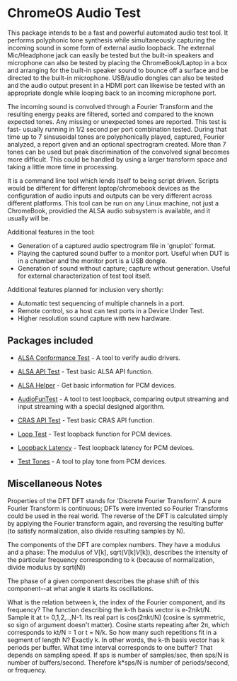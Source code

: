 # ChromeOS Audio Test

This package intends to be a fast and powerful automated audio test tool.
It performs polyphonic tone synthesis while simultaneously capturing
the incoming sound in some form of external audio loopback. The
external Mic/Headphone jack can easily be tested but the built-in
speakers and microphone can also be tested by placing the
ChromeBook/Laptop in a box and arranging for the built-in speaker
sound to bounce off a surface and be directed to the built-in
microphone. USB/audio dongles can also be tested and the audio output
present in a HDMI port can likewise be tested with an appropriate
dongle while looping back to an incoming microphone port.

The incoming sound is convolved through a Fourier Transform and the
resulting energy peaks are filtered, sorted and compared to the known
expected tones. Any missing or unexpected tones are reported.
This test is fast- usually running in 1/2 second per port combination
tested. During that time up to 7 sinsusoidal tones are polyphonically
played, captured, Fourier analyzed, a report given and an optional
spectrogram created. More than 7 tones can be used but peak
discrimination of the convolved signal becomes more difficult.
This could be handled by using a larger transform space and taking
a little more time in processing.

It is a command line tool which lends itself to being
script driven. Scripts would be different for different
laptop/chromebook devices as the configuration of audio inputs
and outputs can be very different across different platforms.
This tool can be run on any Linux machine, not just a ChromeBook,
providied the ALSA audio subsystem is available, and it usually will be.

Additional features in the tool:
- Generation of a captured audio spectrogram file in 'gnuplot' format.
- Playing the captured sound buffer to a monitor port. Useful when
  DUT is in a chamber and the monitor port is a USB dongle.
- Generation of sound without capture; capture without generation.
  Useful for external characterization of test tool itself.


Additional features planned for inclusion very shortly:
- Automatic test sequencing of multiple channels in a port.
- Remote control, so a host can test ports in a Device Under Test.
- Higher resolution sound capture with new hardware.

## Packages included

- [ALSA Conformance Test](alsa_conformance_test.md) - A tool to verify audio
drivers.

- [ALSA API Test](src/alsa_api_test.c) - Test basic ALSA API function.

- [ALSA Helper](src/alsa_helpers.c) - Get basic information for PCM devices.

- [AudioFunTest](src/audiofuntest.cc) - A tool to test loopback, comparing
output streaming and input streaming with a special designed algorithm.

- [CRAS API Test](src/cras_api_test.c) - Test basic CRAS API function.

- [Loop Test](src/looptest.c) - Test loopback function for PCM devices.

- [Loopback Latency](src/loopback_latency.c) - Test loopback latency for PCM devices.

- [Test Tones](src/test_tones.cc) - A tool to play tone from PCM devices.

## Miscellaneous Notes

Properties of the DFT
DFT stands for 'Discrete Fourier Transform'. A pure Fourier
Transform is continuous; DFTs were invented so Fourier Transforms
could be used in the real world.
The reverse of the DFT is calculated simply by applying the
Fourier transform again, and reversing the resulting buffer
(to satisfy normalization, also divide resulting samples by N).

The components of the DFT are complex numbers. They have a modulus
and a phase:
The modulus of V[k], sqrt(V[k]*V*[k]), describes the intensity of
the particular frequency corresponding to k (because of normalization,
divide modulus by sqrt(N))

The phase of a given component describes the phase shift of this
component--at what angle it starts its oscillations.

What is the relation between k, the index of the Fourier component,
and its frequency? The function describing the k-th basis vector
is e-2πikt/N. Sample it at t= 0,1,2,..,N-1. Its real part is
cos(2πkt/N) (cosine is symmetric, so sign of argument doesn't matter).
Cosine starts repeating after 2π, which corresponds to
kt/N = 1 or t = N/k. So how many such repetitions fit in a segment
of length N? Exactly k. In other words, the k-th basis vector has
k periods per buffer. What time interval corresponds to one buffer?
That depends on sampling speed. If sps is number of samples/sec,
then sps/N is number of buffers/second. Therefore k*sps/N is number
of periods/second, or frequency.
